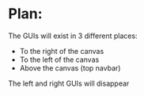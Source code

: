 # Plan:

The GUIs will exist in 3 different places:
- To the right of the canvas
- To the left of the canvas
- Above the canvas (top navbar)

The left and right GUIs will disappear  